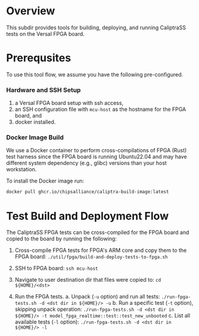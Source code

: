 # Overview

This subdir provides tools for building, deploying, and running CaliptraSS tests on the Versal FPGA board.

# Prerequsites

To use this tool flow, we assume you have the following pre-configured.

### Hardware and SSH Setup
1. a Versal FPGA board setup with ssh access,
2. an SSH configuration file with `mcu-host` as the hostname for the FPGA board, and
3. docker installed.

### Docker Image Build

We use a Docker container to perform cross-compilations of FPGA (Rust) test harness since the FPGA board is running Ubuntu22.04 and may have different system dependency (e.g., glibc) versions than your host workstation.

To install the Docker image run:
```sh
docker pull ghcr.io/chipsalliance/caliptra-build-image:latest
```

# Test Build and Deployment Flow

The CaliptraSS FPGA tests can be cross-compiled for the FPGA board and copied to the board by running the following:

1. Cross-compile FPGA tests for FPGA's ARM core and copy them to the FPGA board:
`./util/fpga/build-and-deploy-tests-to-fpga.sh`

2. SSH to FPGA board: `ssh mcu-host`

3. Navigate to user destination dir that files were copied to: `cd ${HOME}/<dst>`

4. Run the FPGA tests.
   a. Unpack (`-u` option) and run all tests:
   `./run-fpga-tests.sh -d <dst dir in ${HOME}/> -u`
   b. Run a specific test (`-t` option), skipping unpack operation:
   `./run-fpga-tests.sh -d <dst dir in ${HOME}/> -t model_fpga_realtime::test::test_new_unbooted`
   c. List all available tests (`-l` option):
   `./run-fpga-tests.sh -d <dst dir in ${HOME}/> -l`
